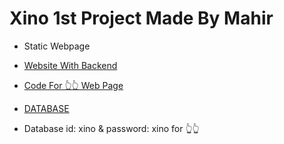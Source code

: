# Xino 1st Project Made By Mahir
  
- Static Webpage

- [Website With Backend](https://Xino-Project-1.maahierrkhanna.repl.co/)

- [Code For 👆👆 Web Page](https://github.com/Maahierr/Xino-Project-1-CODE)

- [DATABASE](https://Xino-Project-1.maahierrkhanna.repl.co/admin)

- Database id: xino & password: xino for 👆👆
